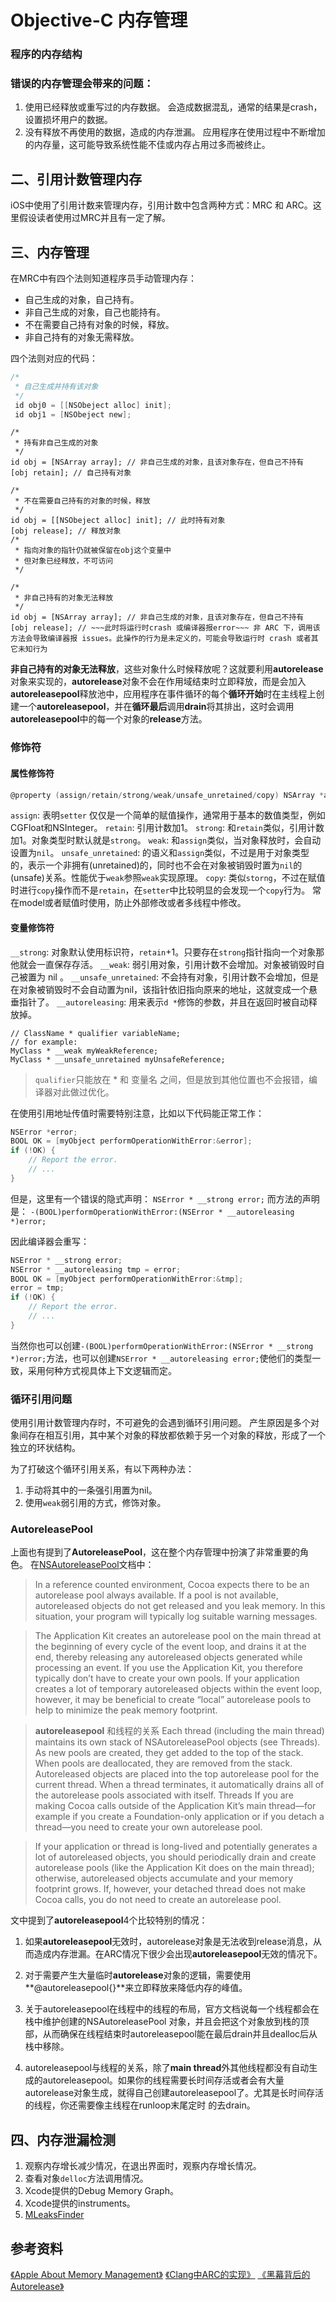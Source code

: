 # Objective-C 内存管理
### 程序的内存结构

### 错误的内存管理会带来的问题：
1. 使用已经释放或重写过的内存数据。
    会造成数据混乱，通常的结果是crash，设置损坏用户的数据。
2. 没有释放不再使用的数据，造成的内存泄漏。
    应用程序在使用过程中不断增加的内存量，这可能导致系统性能不佳或内存占用过多而被终止。

## 二、引用计数管理内存
iOS中使用了引用计数来管理内存，引用计数中包含两种方式：MRC 和 ARC。这里假设读者使用过MRC并且有一定了解。

## 三、内存管理
在MRC中有四个法则知道程序员手动管理内存：
* 自己生成的对象，自己持有。
* 非自己生成的对象，自己也能持有。
* 不在需要自己持有对象的时候，释放。
* 非自己持有的对象无需释放。

四个法则对应的代码：

```objective-c
/*
 * 自己生成并持有该对象
 */
 id obj0 = [[NSObeject alloc] init];
 id obj1 = [NSObeject new];
```

```
/*
 * 持有非自己生成的对象
 */
id obj = [NSArray array]; // 非自己生成的对象，且该对象存在，但自己不持有
[obj retain]; // 自己持有对象
```

```
/*
 * 不在需要自己持有的对象的时候，释放
 */
id obj = [[NSObeject alloc] init]; // 此时持有对象
[obj release]; // 释放对象
/*
 * 指向对象的指针仍就被保留在obj这个变量中
 * 但对象已经释放，不可访问
 */
```

```
/*
 * 非自己持有的对象无法释放
 */
id obj = [NSArray array]; // 非自己生成的对象，且该对象存在，但自己不持有
[obj release]; // ~~~此时将运行时crash 或编译器报error~~~ 非 ARC 下，调用该方法会导致编译器报 issues。此操作的行为是未定义的，可能会导致运行时 crash 或者其它未知行为
```
**非自己持有的对象无法释放**，这些对象什么时候释放呢？这就要利用**autorelease**对象来实现的，**autorelease**对象不会在作用域结束时立即释放，而是会加入**autoreleasepool**释放池中，应用程序在事件循环的每个**循环开始**时在主线程上创建一个**autoreleasepool**，并在**循环最后**调用**drain**将其排出，这时会调用**autoreleasepool**中的每一个对象的**release**方法。

### 修饰符
#### 属性修饰符
```objective-c
@property (assign/retain/strong/weak/unsafe_unretained/copy) NSArray *array;
```

`assign`: 表明`setter` 仅仅是一个简单的赋值操作，通常用于基本的数值类型，例如CGFloat和NSInteger。
`retain`: 引用计数加1。
`strong`: 和`retain`类似，引用计数加1。对象类型时默认就是`strong`。
`weak`: 和`assign`类似，当对象释放时，会自动设置为`nil`。
`unsafe_unretained`: 的语义和`assign`类似，不过是用于对象类型的，表示一个非拥有(unretained)的，同时也不会在对象被销毁时置为`nil`的(unsafe)关系。性能优于`weak`参照`weak`实现原理。
`copy`: 类似`storng`，不过在赋值时进行`copy`操作而不是`retain`，在`setter`中比较明显的会发现一个`copy`行为。 常在model或者赋值时使用，防止外部修改或者多线程中修改。

#### 变量修饰符
`__strong`: 对象默认使用标识符，`retain`+1。只要存在`strong`指针指向一个对象那他就会一直保存存活。
`__weak`: 弱引用对象，引用计数不会增加。对象被销毁时自己被置为 nil 。
`__unsafe_unretained`: 不会持有对象，引用计数不会增加，但是在对象被销毁时不会自动置为nil，该指针依旧指向原来的地址，这就变成一个悬垂指针了。
`__autoreleasing`: 用来表示`d *`修饰的参数，并且在返回时被自动释放掉。

``` objctive-c
// ClassName * qualifier variableName;
// for example:
MyClass * __weak myWeakReference;
MyClass * __unsafe_unretained myUnsafeReference;
```
> `qualifier`只能放在 * 和 变量名 之间，但是放到其他位置也不会报错，编译器对此做过优化。

在使用引用地址传值时需要特别注意，比如以下代码能正常工作：
```objective-c
NSError *error;
BOOL OK = [myObject performOperationWithError:&error];
if (!OK) {
    // Report the error.
    // ...
}
```
但是，这里有一个错误的隐式声明：
`NSError * __strong error;`
而方法的声明是：
`-(BOOL)performOperationWithError:(NSError * __autoreleasing *)error;`

因此编译器会重写：
```objective-c
NSError * __strong error;
NSError * __autoreleasing tmp = error;
BOOL OK = [myObject performOperationWithError:&tmp];
error = tmp;
if (!OK) {
    // Report the error.
    // ...
}
```
当然你也可以创建`-(BOOL)performOperationWithError:(NSError * __strong *)error;`方法，也可以创建`NSError * __autoreleasing error;`使他们的类型一致，采用何种方式视具体上下文逻辑而定。

### 循环引用问题
使用引用计数管理内存时，不可避免的会遇到循环引用问题。 产生原因是多个对象间存在相互引用，其中某个对象的释放都依赖于另一个对象的释放，形成了一个独立的环状结构。

为了打破这个循环引用关系，有以下两种办法：
1. 手动将其中的一条强引用置为nil。
2. 使用`weak`弱引用的方式，修饰对象。

### AutoreleasePool
上面也有提到了**AutoreleasePool**，这在整个内存管理中扮演了非常重要的角色。
在[NSAutoreleasePool](https://developer.apple.com/documentation/foundation/nsautoreleasepool?language=occ)文档中：
> In a reference counted environment, Cocoa expects there to be an autorelease pool always available. If a pool is not available, autoreleased objects do not get released and you leak memory. In this situation, your program will typically log suitable warning messages.

> The Application Kit creates an autorelease pool on the main thread at the beginning of every cycle of the event loop, and drains it at the end, thereby releasing any autoreleased objects generated while processing an event. If you use the Application Kit, you therefore typically don’t have to create your own pools. If your application creates a lot of temporary autoreleased objects within the event loop, however, it may be beneficial to create “local” autorelease pools to help to minimize the peak memory footprint.

>  **autoreleasepool** 和线程的关系
> Each thread (including the main thread) maintains its own stack of NSAutoreleasePool objects (see Threads). As new pools are created, they get added to the top of the stack. When pools are deallocated, they are removed from the stack. Autoreleased objects are placed into the top autorelease pool for the current thread. When a thread terminates, it automatically drains all of the autorelease pools associated with itself.
> Threads
If you are making Cocoa calls outside of the Application Kit’s main thread—for example if you create a Foundation-only application or if you detach a thread—you need to create your own autorelease pool.

>If your application or thread is long-lived and potentially generates a lot of autoreleased objects, you should periodically drain and create autorelease pools (like the Application Kit does on the main thread); otherwise, autoreleased objects accumulate and your memory footprint grows. If, however, your detached thread does not make Cocoa calls, you do not need to create an autorelease pool.

文中提到了**autoreleasepool**4个比较特别的情况：
1. 如果**autoreleasepool**无效时，autorelease对象是无法收到release消息，从而造成内存泄漏。在ARC情况下很少会出现**autoreleasepool**无效的情况下。

2. 对于需要产生大量临时**autorelease**对象的逻辑，需要使用**@autoreleasepool{}**来立即释放来降低内存的峰值。

3. 关于autoreleasepool在线程中的线程的布局，官方文档说每一个线程都会在栈中维护创建的NSAutoreleasePool 对象，并且会把这个对象放到栈的顶部，从而确保在线程结束时autoreleasepool能在最后drain并且dealloc后从栈中移除。

4. autoreleasepool与线程的关系，除了**main thread**外其他线程都没有自动生成的autoreleasepool。如果你的线程需要长时间存活或者会有大量autorelease对象生成，就得自己创建autoreleasepool了。尤其是长时间存活的线程，你还需要像主线程在runloop末尾定时 的去drain。

## 四、内存泄漏检测
 1. 观察内存增长减少情况，在退出界面时，观察内存增长情况。 
 2. 查看对象`delloc`方法调用情况。
 3. Xcode提供的Debug Memory Graph。
 4. Xcode提供的instruments。
 5. [MLeaksFinder](https://github.com/Tencent/MLeaksFinder)



## 参考资料
[《Apple About Memory Management》](https://developer.apple.com/library/archive/documentation/Cocoa/Conceptual/MemoryMgmt/Articles/MemoryMgmt.html#//apple_ref/doc/uid/10000011-SW1)
[《Clang中ARC的实现》](http://clang.llvm.org/docs/AutomaticReferenceCounting.html)
[《黑幕背后的 Autorelease》](http://blog.sunnyxx.com/2014/10/15/behind-autorelease/)